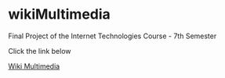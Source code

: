 # wikiMultimedia

Final Project of the Internet Technologies Course - 7th Semester

Click the link below

[Wiki Multimedia](https://wikimultimedia.herokuapp.com/)
